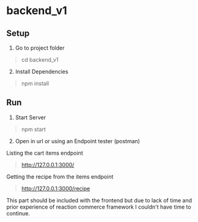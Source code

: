 # backend_v1

## Setup

1. Go to project folder

> cd backend_v1

2. Install Dependencies

> npm install

## Run

1. Start Server

> npm start

2. Open in url or using an Endpoint tester (postman)

Listing the cart items endpoint 
> http://127.0.0.1:3000/   

Getting the recipe from the items endpoint
> http://127.0.0.1:3000/recipe

This part should be included with the frontend but due to lack of time and prior experience of reaction commerce framework I couldn't have time to continue.
